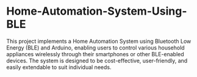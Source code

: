# Home-Automation-System-Using-BLE
This project implements a Home Automation System using Bluetooth Low Energy (BLE) and Arduino, enabling users to control various household appliances wirelessly through their smartphones or other BLE-enabled devices. The system is designed to be cost-effective, user-friendly, and easily extendable to suit individual needs.
